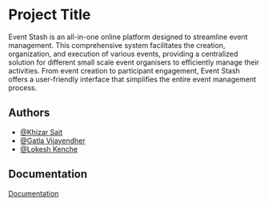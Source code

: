
# Project Title

Event Stash is an all-in-one online platform designed to streamline event management. This comprehensive system facilitates the creation, organization, and execution of various events, providing a centralized solution for different small scale event organisers  to efficiently manage their activities. From event creation to participant engagement, Event Stash offers a user-friendly interface that simplifies the entire event management process.


## Authors

- [@Khizar Sait](https://github.com/khizarsait)
- [@Gatla Vijayendher ](https://github.com/wizaye)
- [@Lokesh Kenche ](https://github.com/LokeshKenche)



## Documentation

[Documentation](https://www.overleaf.com/read/wvtmjqnbbjmw#6fc52a)

